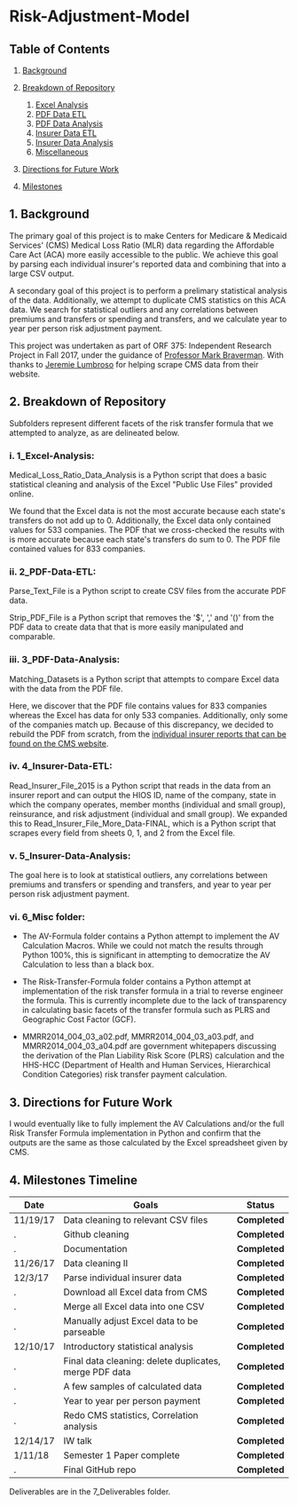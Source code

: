 # Risk-Adjustment-Model

## Table of Contents
1. [Background](#a1)
2. [Breakdown of Repository](#a2)

    1. [Excel Analysis](#b0)
    2. [PDF Data ETL](#b1)
    3. [PDF Data Analysis](#b2)
    4. [Insurer Data ETL](#b3)
    5. [Insurer Data Analysis](#b4)
    6. [Miscellaneous](#b9)
3. [Directions for Future Work](#a3)
4. [Milestones](#a4)

<a name="a1"></a>
## 1. Background

The primary goal of this project is to make Centers for Medicare & Medicaid Services' (CMS) Medical Loss Ratio (MLR) data regarding the Affordable Care Act (ACA) more easily accessible to the public. We achieve this goal by parsing each individual insurer's reported data and combining that into a large CSV output. 

A secondary goal of this project is to perform a prelimary statistical analysis of the data. Additionally, we attempt to duplicate CMS statistics on this ACA data. We search for statistical outliers and any correlations between premiums and transfers or spending and transfers, and we calculate year to year per person risk adjustment payment.

This project was undertaken as part of ORF 375: Independent Research Project in Fall 2017, under the guidance of [Professor Mark Braverman](https://www.cs.princeton.edu/~mbraverm/). With thanks to [Jeremie Lumbroso](https://www.cs.princeton.edu/people/profile/lumbroso) for helping scrape CMS data from their website.

<a name="a2"></a>
## 2. Breakdown of Repository

Subfolders represent different facets of the risk transfer formula that we attempted to analyze, as are delineated below.

<a name="b0"></a>
### i. 1_Excel-Analysis:

Medical_Loss_Ratio_Data_Analysis is a Python script that does a basic statistical cleaning and analysis of the Excel "Public Use Files" provided online.

We found that the Excel data is not the most accurate because each state's transfers do not add up to 0. Additionally, the Excel data only contained values for 533 companies. The PDF that we cross-checked the results with is more accurate because each state's transfers do sum to 0. The PDF file contained values for 833 companies.

<a name="b1"></a>
### ii. 2_PDF-Data-ETL: 

Parse_Text_File is a Python script to create CSV files from the accurate PDF data.

Strip_PDF_File is a Python script that removes the '$', ',' and '()' from the PDF data to create data that that is more easily manipulated and comparable.

<a name="b2"></a>
### iii. 3_PDF-Data-Analysis:

Matching_Datasets is a Python script that attempts to compare Excel data with the data from the PDF file. 

Here, we discover that the PDF file contains values for 833 companies whereas the Excel has data for only 533 companies. Additionally, only some of the companies match up. Because of this discrepancy, we decided to rebuild the PDF from scratch, from the [individual insurer reports that can be found on the CMS website](https://www.cms.gov/apps/mlr/mlr-search.aspx).

<a name="b3"></a>
### iv. 4_Insurer-Data-ETL:

Read_Insurer_File_2015 is a Python script that reads in the data from an insurer report and can output the HIOS ID, name of the company, state in which the company operates, member months (individual and small group), reinsurance, and risk adjustment (individual and small group). We expanded this to Read_Insurer_File_More_Data-FINAL, which is a Python script that scrapes every field from sheets 0, 1, and 2 from the Excel file.

<a name="b4"></a>
### v. 5_Insurer-Data-Analysis:

The goal here is to look at statistical outliers, any correlations between premiums and transfers or spending and transfers, and year to year per person risk adjustment payment. 

<a name="b9"></a>
### vi. 6_Misc folder:

- The AV-Formula folder contains a Python attempt to implement the AV Calculation Macros. While we could not match the results through Python 100%, this is significant in attempting to democratize the AV Calculation to less than a black box.

- The Risk-Transfer-Formula folder contains a Python attempt at implementation of the risk transfer formula in a trial to reverse engineer the formula. This is currently incomplete due to the lack of transparency in calculating basic facets of the transfer formula such as PLRS and Geographic Cost Factor (GCF).

- MMRR2014_004_03_a02.pdf, MMRR2014_004_03_a03.pdf, and MMRR2014_004_03_a04.pdf are government whitepapers discussing the derivation of the Plan Liability Risk Score (PLRS) calculation and the HHS-HCC (Department of Health and Human Services, Hierarchical Condition Categories) risk transfer payment calculation.

<a name="a3"></a>
## 3. Directions for Future Work

I would eventually like to fully implement the AV Calculations and/or the full Risk Transfer Formula implementation in Python and confirm that the outputs are the same as those calculated by the Excel spreadsheet given by CMS. 

<a name="a4"></a>
## 4. Milestones Timeline

 Date | Goals | Status 
 --- | --- | ---
11/19/17 | Data cleaning to relevant CSV files | **Completed**
. | Github cleaning | **Completed**
. | Documentation | **Completed**
11/26/17 | Data cleaning II | **Completed**
12/3/17 | Parse individual insurer data | **Completed**
. | Download all Excel data from CMS | **Completed**
. | Merge all Excel data into one CSV | **Completed**
. | Manually adjust Excel data to be parseable | **Completed**
12/10/17 | Introductory statistical analysis | **Completed**
. | Final data cleaning: delete duplicates, merge PDF data | **Completed**
. | A few samples of calculated data | **Completed**
. | Year to year per person payment | **Completed**
. | Redo CMS statistics, Correlation analysis | **Completed**
12/14/17 | IW talk | **Completed**
1/11/18 | Semester 1 Paper complete | **Completed**
. | Final GitHub repo | **Completed**

Deliverables are in the 7_Deliverables folder.


